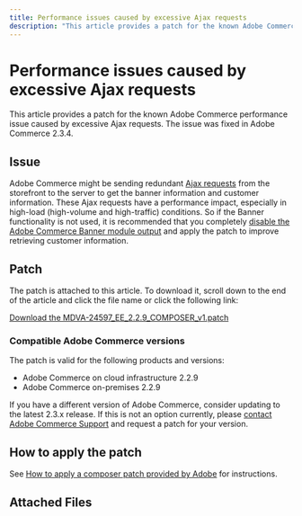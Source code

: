 ```yaml
---
title: Performance issues caused by excessive Ajax requests
description: "This article provides a patch for the known Adobe Commerce performance issue caused by excessive Ajax requests. The issue was fixed in Adobe Commerce 2.3.4."
---
```


# Performance issues caused by excessive Ajax requests

This article provides a patch for the known Adobe Commerce performance issue caused by excessive Ajax requests. The issue was fixed in Adobe Commerce 2.3.4.

## Issue

Adobe Commerce might be sending redundant [Ajax requests](https://support.magento.com/hc/en-us/articles/360039286472-High-throughput-AJAX-requests-cause-poor-performance) from the storefront to the server to get the banner information and customer information. These Ajax requests have a performance impact, especially in high-load (high-volume and high-traffic) conditions. So if the Banner functionality is not used, it is recommended that you completely [disable the Adobe Commerce Banner module output](https://support.magento.com/hc/en-us/articles/360035285852) and apply the patch to improve retrieving customer information.

## Patch

The patch is attached to this article. To download it, scroll down to the end of the article and click the file name or click the following link:

 [Download the MDVA-24597\_EE\_2.2.9\_COMPOSER\_v1.patch](assets/MDVA-24597_EE_2.2.9_COMPOSER_v1.patch.zip)

### Compatible Adobe Commerce versions

The patch is valid for the following products and versions:

* Adobe Commerce on cloud infrastructure 2.2.9
* Adobe Commerce on-premises 2.2.9

If you have a different version of Adobe Commerce, consider updating to the latest 2.3.x release. If this is not an option currently, please [contact Adobe Commerce Support](https://experienceleague.adobe.com/docs/commerce-knowledge-base/kb/help-center-guide/magento-help-center-user-guide.html#submit-ticket) and request a patch for your version.

## How to apply the patch

See [How to apply a composer patch provided by Adobe](https://support.magento.com/hc/en-us/articles/360028367731) for instructions.

## Attached Files